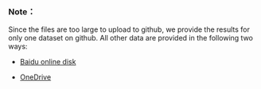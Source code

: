 ### Note：
Since the files are too large to upload to github, we provide the results for only one dataset on github. All other data are provided in the following two ways:

* [Baidu online disk](https://pan.baidu.com/s/1zpopYHz8gJoA_TpDZlbFDg?pwd=44pg)

* [OneDrive](https://1drv.ms/u/c/6111f7687e94bf2e/ERqk26vaYtxEjCyYb-R_I5ABYD8bu-gfGS9T3R01dGIUOg)



